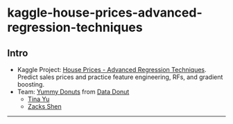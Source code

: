 # kaggle-house-prices-advanced-regression-techniques

## Intro

- Kaggle Project: [House Prices - Advanced Regression Techniques](https://www.kaggle.com/competitions/house-prices-advanced-regression-techniques/overview). Predict sales prices and practice feature engineering, RFs, and gradient boosting.
- Team: [Yummy Donuts]() from [Data Donut](https://discord.gg/7fkzYbDxAh)
  - [Tina Yu]()
  - [Zacks Shen](https://github.com/ZacksAmber)

---

## 
